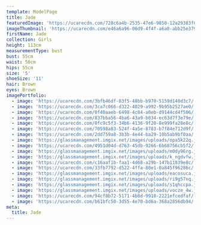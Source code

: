 ```yaml
---
template: ModelPage
title: Jade
featuredImage: 'https://ucarecdn.com/728c6a4b-2535-47e6-9850-12a29383f07b/'
imageThumbnail: 'https://ucarecdn.com/e46a6a96-06d9-4f4f-a6a0-abb25e37983b/'
firstName: Jade
collection: Girls
height: 113cm
measurementType: bust
bust: 55cm
waist: 50cm
hips: 55cm
size: '5'
shoeSize: '11'
hair: Brown
eyes: Brown
imagePortfolio:
  - image: 'https://ucarecdn.com/3bfb46df-83f5-48bb-b970-5159d140d3c7/'
  - image: 'https://ucarecdn.com/3ca7c066-d322-4029-a992-9b95b2527ae0/'
  - image: 'https://ucarecdn.com/0f40aaeb-6498-4c84-a0eb-d9144cd4f506/'
  - image: 'https://ucarecdn.com/837bba56-4ba6-43a9-b034-ec63d7f3e79e/'
  - image: 'https://ucarecdn.com/0fc9c5f3-34b6-4136-9f20-8e999fa28e8c/'
  - image: 'https://ucarecdn.com/70598a83-524f-4a5e-8783-b7f84e712d9f/'
  - image: 'https://ucarecdn.com/2dd759a8-3b3b-4e44-ba29-10b5ab9bf0aa/'
  - image: 'https://glassmanagement.imgix.net/images/uploads/opa5k22q.jpg'
  - image: 'https://ucarecdn.com/4951d04d-d763-45db-9266-6b68756cb5f2/'
  - image: 'https://glassmanagement.imgix.net/images/uploads/m0dy96rg.jpg'
  - image: 'https://glassmanagement.imgix.net/images/uploads/k_ngdvfw.jpg'
  - image: 'https://ucarecdn.com/c16aaf1b-faa1-4d68-a29b-147b11839e8c/'
  - image: 'https://ucarecdn.com/33fb7792-d522-4ffa-80e1-0a845f96286c/'
  - image: 'https://glassmanagement.imgix.net/images/uploads/eacosuca.jpg'
  - image: 'https://glassmanagement.imgix.net/images/uploads/ri9g57nq.jpg'
  - image: 'https://glassmanagement.imgix.net/images/uploads/s1qhccpa.jpg'
  - image: 'https://glassmanagement.imgix.net/images/uploads/vocze_4w.jpg'
  - image: 'https://ucarecdn.com/94cf8b72-5171-4b8d-9918-2221efcedfaf/'
  - image: 'https://ucarecdn.com/b61bfc50-3d55-4e70-bd6a-368a2856db94/'
meta:
  title: Jade
---
```


